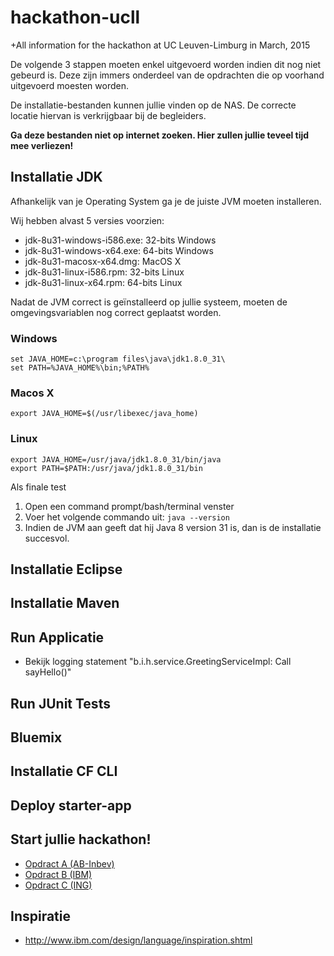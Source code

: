 # hackathon-ucll
+All information for the hackathon at UC Leuven-Limburg in March, 2015

De volgende 3 stappen moeten enkel uitgevoerd worden indien dit nog niet gebeurd is. Deze zijn immers onderdeel van de opdrachten die op voorhand uitgevoerd moesten worden.

De installatie-bestanden kunnen jullie vinden op de NAS. De correcte locatie hiervan is verkrijgbaar bij de begleiders.

**Ga deze bestanden niet op internet zoeken. Hier zullen jullie teveel tijd mee verliezen!**

## Installatie JDK

Afhankelijk van je Operating System ga je de juiste JVM moeten installeren.

Wij hebben alvast 5 versies voorzien:

* jdk-8u31-windows-i586.exe: 32-bits Windows
* jdk-8u31-windows-x64.exe: 64-bits Windows
* jdk-8u31-macosx-x64.dmg: MacOS X
* jdk-8u31-linux-i586.rpm: 32-bits Linux
* jdk-8u31-linux-x64.rpm: 64-bits Linux

Nadat de JVM correct is geïnstalleerd op jullie systeem, moeten de omgevingsvariablen nog correct geplaatst worden.

### Windows
```
set JAVA_HOME=c:\program files\java\jdk1.8.0_31\
set PATH=%JAVA_HOME%\bin;%PATH%
```

### Macos X
```
export JAVA_HOME=$(/usr/libexec/java_home)
```

### Linux
```
export JAVA_HOME=/usr/java/jdk1.8.0_31/bin/java
export PATH=$PATH:/usr/java/jdk1.8.0_31/bin
```

Als finale test

1. Open een command prompt/bash/terminal venster
2. Voer het volgende commando uit: ```java --version```
3. Indien de JVM aan geeft dat hij Java 8 version 31 is, dan is de installatie succesvol. 

## Installatie Eclipse

## Installatie Maven

## Run Applicatie
- Bekijk logging statement "b.i.h.service.GreetingServiceImpl: Call sayHello()"

## Run JUnit Tests

## Bluemix

## Installatie CF CLI

## Deploy starter-app

## Start jullie hackathon!
- [Opdract A (AB-Inbev)](/docs/OpdrachtA.md)
- [Opdract B (IBM)](/docs/OpdrachtB.md)
- [Opdract C (ING)](/docs/OpdrachtC.md)

## Inspiratie
- http://www.ibm.com/design/language/inspiration.shtml
